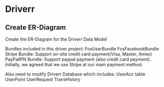 

Driverr
================

## Create ER-Diagram

Create the ER-Diagram for the Driverr Data Model

Bundles included in this driver project:
 FosUserBundle
 FosFacebookBundle
 Stripe Bundle: Support on-site credit card payment(Visa, Master, Amex)
 PayPalIPN Bundle: Support paypal payment (also credit card payment). Initially, we agreed that we use Stripe at our main payment method.

Also need to modify Driverr Database which includes:
 UserAcc table
 UserPoint
 UserRequest
 TransHistory
